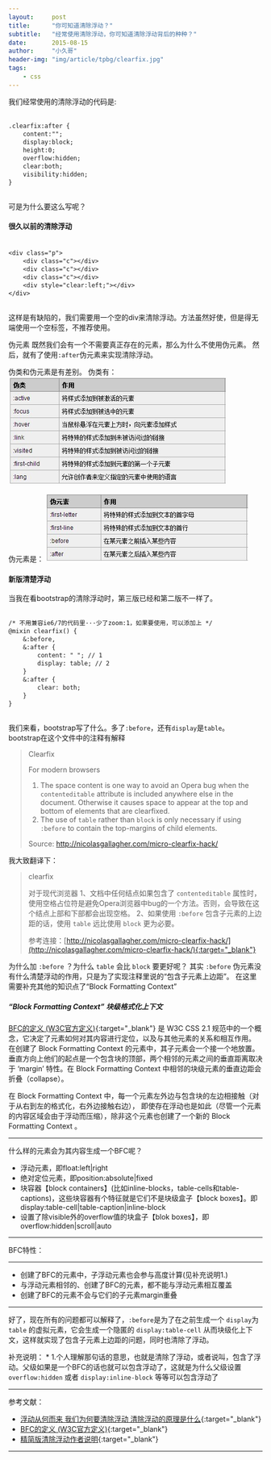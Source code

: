 ```yaml
---
layout:     post
title:      "你可知道清除浮动？"
subtitle:   "经常使用清除浮动，你可知道清除浮动背后的种种？"
date:       2015-08-15
author:     "小久哥"
header-img: "img/article/tpbg/clearfix.jpg"
tags:
    - css
---
```


我们经常使用的清除浮动的代码是:
<pre>
	<code>
.clearfix:after { 
	content:"";
	display:block;
	height:0;
	overflow:hidden;
	clear:both;
	visibility:hidden;
}
	</code>
</pre>
可是为什么要这么写呢？

#### 很久以前的清除浮动
<pre>
	<code>
&lt;div class="p"&gt;
	&lt;div class="c"&gt;&lt;/div&gt;
	&lt;div class="c"&gt;&lt;/div&gt;
	&lt;div class="c"&gt;&lt;/div&gt;
	&lt;div style="clear:left;"&gt;&lt;/div&gt;
&lt;/div&gt;
	</code>
</pre>

这样是有缺陷的，我们需要用一个空的div来清除浮动。方法虽然好使，但是得无端使用一个空标签，不推荐使用。

伪元素
既然我们会有一个不需要真正存在的元素，那么为什么不使用伪元素。
然后，就有了使用`:after`伪元素来实现清除浮动。

伪类和伪元素是有差别。
伪类有：
![img](/img/article/insert/20150815/weilei.jpg)

伪元素是：
![img](/img/article/insert/20150815/weiyuansu.jpg)

#### 新版清楚浮动
当我在看bootstrap的清除浮动时，第三版已经和第二版不一样了。
<pre>
	<code>
/* 不用兼容ie6/7的代码里···少了zoom:1，如果要使用，可以添加上 */
@mixin clearfix() {
	&:before,
	&:after {
		content: " "; // 1
		display: table; // 2
	}
	&:after {
		clear: both;
	}
}
	</code>
</pre>
我们来看，bootstrap写了什么。多了`:before`，还有`display`是`table`。
bootstrap在这个文件中的注释有解释

> Clearfix
>
> For modern browsers
> 1. The space content is one way to avoid an Opera bug when the
>    `contenteditable` attribute is included anywhere else in the document.
>    Otherwise it causes space to appear at the top and bottom of elements
>    that are clearfixed.
> 2. The use of `table` rather than `block` is only necessary if using
>    `:before` to contain the top-margins of child elements.
>
> Source: http://nicolasgallagher.com/micro-clearfix-hack/

我大致翻译下：

> clearfix
>
> 对于现代浏览器
> 1、文档中任何结点如果包含了 `contenteditable` 属性时，使用空格占位符是避免Opera浏览器中bug的一个方法。否则，会导致在这个结点上部和下部都会出现空格。
> 2、如果使用 `:before` 包含子元素的上边距的话，使用 `table` 远比使用 `block` 更为必要。
>
> 参考连接：[http://nicolasgallagher.com/micro-clearfix-hack/](http://nicolasgallagher.com/micro-clearfix-hack/){:target="_blank"}

为什么加 `:before` ？为什么 `table` 会比 `block` 要更好呢？
其实 `:before` 伪元素没有什么清楚浮动的作用，只是为了实现注释里说的“包含子元素上边距”。
在这里需要补充其他的知识点了“Block Formatting Context”

##### “Block Formatting Context” 块级格式化上下文

[BFC的定义 (W3C官方定义)](http://www.w3.org/TR/CSS21/visuren.html#block-formatting){:target="_blank"}
是 W3C CSS 2.1 规范中的一个概念，它决定了元素如何对其内容进行定位，以及与其他元素的关系和相互作用。
在创建了 Block Formatting Context 的元素中，其子元素会一个接一个地放置。垂直方向上他们的起点是一个包含块的顶部，两个相邻的元素之间的垂直距离取决于 ‘margin’ 特性。在 Block Formatting Context 中相邻的块级元素的垂直边距会折叠（collapse）。

在 Block Formatting Context 中，每一个元素左外边与包含块的左边相接触（对于从右到左的格式化，右外边接触右边）， 即使存在浮动也是如此（尽管一个元素的内容区域会由于浮动而压缩），除非这个元素也创建了一个新的 Block Formatting Context 。

***

什么样的元素会为其内容生成一个BFC呢？

* 浮动元素，即float:left|right
* 绝对定位元素，即position:absolute|fixed
* 块容器【block containers】(比如inline-blocks，table-cells和table-captions)，这些块容器有个特征就是它们不是块级盒子【block boxes】。即display:table-cell|table-caption|inline-block
* 设置了除visible外的overflow值的块盒子【blok boxes】，即overflow:hidden|scroll|auto

***

BFC特性：
***
* 创建了BFC的元素中，子浮动元素也会参与高度计算(见补充说明1.)
* 与浮动元素相邻的、创建了BFC的元素，都不能与浮动元素相互覆盖
* 创建了BFC的元素不会与它们的子元素margin重叠
***

好了，现在所有的问题都可以解释了，`:before`是为了在之前生成一个 `display`为 `table` 的虚拟元素，它会生成一个隐匿的 `display:table-cell` 从而块级化上下文，这样就实现了包含子元素上边距的问题，同时也清除了浮动。

补充说明：
	* 1.个人理解那句话的意思，也就是清除了浮动，或者说叫，包含了浮动。父级如果是一个BFC的话也就可以包含浮动了，这就是为什么父级设置 `overflow:hidden` 或者 `display:inline-block` 等等可以包含浮动了

***
参考文献：
* [浮动从何而来 我们为何要清除浮动 清除浮动的原理是什么](http://www.jb51.net/css/67471.html){:target="_blank"}
* [BFC的定义 (W3C官方定义)](http://www.w3.org/TR/CSS21/visuren.html#block-formatting){:target="_blank"}
* [精简版清除浮动作者说明](http://nicolasgallagher.com/micro-clearfix-hack/){:target="_blank"}
***

